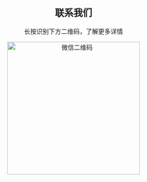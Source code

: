 
<html lang="en">
<head>
    <meta charset="UTF-8">
    <meta name="viewport" content="width=device-width, initial-scale=1.0">
    <title>联系我们</title>
    <style>
        body {
            text-align: center;
            font-family: Arial, sans-serif;
            margin-top: 50px;
        }
        img {
            width: 300px;
            height: 300px;
        }
    </style>
</head>
<body>
    <h2>联系我们</h2>
    <p>长按识别下方二维码，了解更多详情</p>
    <img src="[https://raw.githubusercontent.com/xiaoyu827/xiaoyu827.github.io/main/群二维码.png](https://github.com/xiaoyu827/xiaoyu827.github.io/raw/main/群二维码.png)" alt="微信二维码">
</body>
</html>
